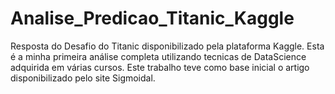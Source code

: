 # Analise_Predicao_Titanic_Kaggle
Resposta do Desafio do Titanic disponibilizado pela plataforma Kaggle.
Esta é a minha primeira análise completa utilizando tecnicas de DataScience adquirida em várias cursos. 
Este trabalho teve como base inicial o artigo disponibilizado pelo site Sigmoidal.
